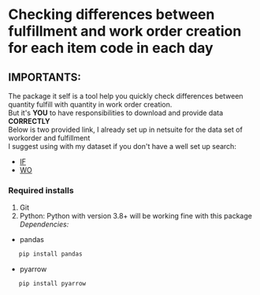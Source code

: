 # Checking differences between fulfillment and work order creation for each item code in each day

## IMPORTANTS:
The package it self is a tool help you quickly check differences between quantity fulfill with quantity in work order creation.<br>
But it's **YOU** to have responsibilities to download and provide data **CORRECTLY**<br>
Below is two provided link, I already set up in netsuite for the data set of workorder and fulfillment<br>
I suggest using with my dataset if you don't have a well set up search:
- [IF](https://5574610.app.netsuite.com/app/common/search/searchresults.nl?searchid=2243&whence=)
- [WO](https://5574610.app.netsuite.com/app/common/search/searchresults.nl?searchid=2637&whence=)


### Required installs
1. Git
1. Python:
Python with version 3.8+ will be working fine with this package<br>
 *Dependencies:*
 - pandas<br>
 ```sh
    pip install pandas
 ```
 - pyarrow<br>
 ```sh
    pip install pyarrow
 ```
